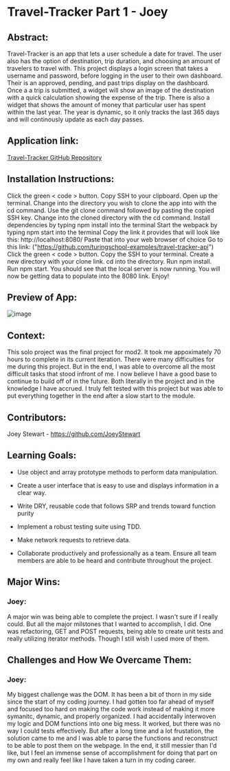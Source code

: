 # Travel-Tracker Part 1 - Joey

## Abstract:
Travel-Tracker is an app that lets a user schedule a date for travel. The user also has the option of destination, trip duration, and choosing an amount of travelers to travel with. This project displays a login screen that takes a username and password, before logging in the user to their own dashboard. Their is an approved, pending, and past trips display on the dashboard. Once a a trip is submitted, a widget will show an image of the destination with a quick calculation showing the expense of the trip. There is also a widget that shows the amount of money that particular user has spent within the last year. The year is dynamic, so it only tracks the last 365 days and will continously update as each day passes. 
 

## Application link:

[Travel-Tracker GitHub Repository](https://github.com/JoeyStewart/travel-tracker)

## Installation Instructions:
Click the green < code > button.
Copy SSH to your clipboard.
Open up the terminal.
Change into the directory you wish to clone the app into with the cd command.
Use the git clone command followed by pasting the copied SSH key.
Change into the cloned directory with the cd command.
Install dependencies by typing npm install into the terminal
Start the webpack by typing npm start into the terminal
Copy the link it provides that will look like this: http://localhost:8080/
Paste that into your web browser of choice
Go to this link: ("https://github.com/turingschool-examples/travel-tracker-api")
Click the green < code > button.
Copy the SSH to your terminal.
Create a new directory with your clone link.
cd into the directory.
Run npm install.
Run npm start.
You should see that the local server is now running. You will now be getting data to populate into the 8080 link.
Enjoy!

## Preview of App:

![image](https://github.com/JoeyStewart/travel-tracker/assets/140363136/f2d5fca1-1a16-4e58-8f6c-959b82bdcc54)


## Context:
This solo project was the final project for mod2. It took me appoximately 70 hours to complete in its current iteration. There were many difficulties for me during this project. But in the end, I was able to overcome all the most difficult tasks that stood infront of me. I now believe I have a good base to continue to build off of in the future. Both literally in the project and in the knowledge I have accrued. I truly felt tested with this project but was able to put everything together in the end after a slow start to the module. 

## Contributors:


Joey Stewart - https://github.com/JoeyStewart 


## Learning Goals:

* Use object and array prototype methods to perform data manipulation.

* Create a user interface that is easy to use and displays information in a clear way.

* Write DRY, reusable code that follows SRP and trends toward function purity
* Implement a robust testing suite using TDD.

* Make network requests to retrieve data.

* Collaborate productively and professionally as a team. Ensure all team members are able to be heard and contribute throughout the project.

## Major Wins:
### Joey:
A major win was being able to complete the project. I wasn't sure if I really could. But all the major milstones that I wanted to accomplish, I did. One was refactoring, GET and POST requests, being able to create unit tests and really utilizing iterator methods. Though I still wish I used more of them. 

## Challenges and How We Overcame Them:
### Joey:
My biggest challenge was the DOM. It has been a bit of thorn in my side since the start of my coding journey. I had gotten too far ahead of myself and focused too hard on making the code work instead of making it more symanitc, dynamic, and properly organized. I had accidentally interwoven my logic and DOM functions into one big mess. It worked, but there was no way I could tests effectively. But after a long time and a lot frustation, the solution came to me and I was able to parse the functions and reconstruct to be able to post them on the webpage. In the end, it still messier than I'd like, but I feel an immense sense of accomplishment for doing that part on my own and really feel like I have taken a turn in my coding career. 









